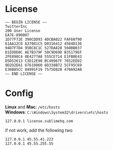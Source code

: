 # License

```
—– BEGIN LICENSE —–
TwitterInc
200 User License
EA7E-890007
1D77F72E 390CDD93 4DCBA022 FAF60790
61AA12C0 A37081C5 D0316412 4584D136
94D7F7D4 95BC8C1C 527DA828 560BB037
D1EDDD8C AE7B379F 50C9D69D B35179EF
2FE898C4 8E4277A8 555CE714 E1FB0E43
D5D52613 C3D12E98 BC49967F 7652EED2
9D2D2E61 67610860 6D338B72 5CF95C69
E36B85CC 84991F19 7575D828 470A92AB
—— END LICENSE ——
```

# Config

**Linux** and **Mac**: `/etc/hosts`</br>
**Windows**: `C:\Windows\System32\drivers\etc\hosts`

```
127.0.0.1 license.sublimehq.com
```

if not work, add the following two
```
127.0.0.1 45.55.41.223
127.0.0.1 45.55.255.55
```
